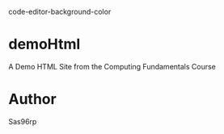 code-editor-background-color
# demoHtml
A Demo HTML Site from the Computing Fundamentals Course

# Author
Sas96rp
